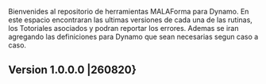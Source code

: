 Bienvenides al repositorio de herramientas MALAForma para Dynamo.
En este espacio encontraran las ultimas versiones de cada una de las rutinas, los Totoriales asociados y podran reportar los errores.
Ademas se iran agregando las definiciones para Dynamo que sean necesarias segun caso a caso.

Version 1.0.0.0 |260820}
-